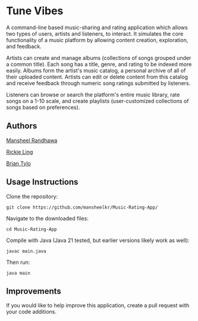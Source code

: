 # Tune Vibes
A command-line based music-sharing and rating application which allows two types of users, artists and listeners, to interact. It simulates the core functionality of a music platform by allowing content creation, exploration, and feedback.

Artists can create and manage albums (collections of songs grouped under a common title). Each song has a title, genre, and rating to be indexed more easily. Albums form the artist's music catalog, a personal archive of all of their uploaded content. Artists can edit or delete content from this catalog and receive feedback through numeric song ratings submitted by listeners.

Listeners can browse or search the platform's entire music library, rate songs on a 1-10 scale, and create playlists (user-customized collections of songs based on preferences).

## Authors
[Mansheel Randhawa](https://github.com/mansheelkr)

[Rickie Ling](https://github.com/12083568)

[Brian Tylo](github.com/brian105)

## Usage Instructions

Clone the repository:

`git clone https://github.com/mansheelkr/Music-Rating-App/`

Navigate to the downloaded files:

`cd Music-Rating-App`

Compile with Java (Java 21 tested, but earlier versions likely work as well):

`javac main.java`

Then run:

`java main`

## Improvements
If you would like to help improve this application, create a pull request with your code additions.
